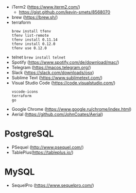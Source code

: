 - iTerm2 (https://www.iterm2.com/)
  - https://gist.github.com/kevin-smets/8568070
- brew (https://brew.sh/)
- terraform
  ```
  brew install tfenv
  tfenv list-remote
  tfenv install 0.11.14
  tfenv install 0.12.0
  tfenv use 0.12.0
  ```
- telnet
  `brew install telnet`
- Spotify (https://www.spotify.com/de/download/mac/)
- Telegram (https://macos.telegram.org/)
- Slack (https://slack.com/downloads/osx)
- Sublime Text (https://www.sublimetext.com/)
- Visual Studio Code (https://code.visualstudio.com/)
  ```
  vscode-icons
  terraform
  go
  ```
- Google Chrome (https://www.google.ru/chrome/index.html)
- Aerial (https://github.com/JohnCoates/Aerial)

# PostgreSQL
  - PSequel (http://www.psequel.com/)
  - TablePlus(https://tableplus.io/)
 
# MySQL
  - SequelPro (https://www.sequelpro.com/)
